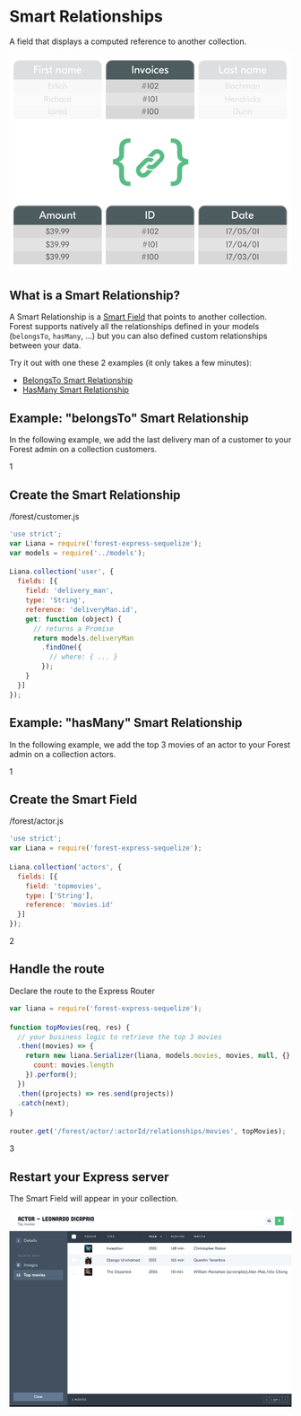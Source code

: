 # Smart Relationships

A field that displays a computed reference to another collection.

<img src="/public/img/smart-relationship-1.png" alt="Smart relationship" class="img--retina">

## What is a Smart Relationship?

A Smart Relationship is a [Smart Field](#smart-fields) that points to another
collection. Forest supports natively all the relationships defined in your
models (`belongsTo`, `hasMany`, …) but you can also defined custom
relationships between your data.

Try it out with one these 2 examples (it only takes a few minutes):

- [BelongsTo Smart Relationship](#example-belongsto-smart-relationship)
- [HasMany Smart Relationship](#example-hasmany-smart-relationship)

## Example: "belongsTo" Smart Relationship

In the following example, we add the last delivery man of a customer to your
Forest admin on a collection customers.

<div class="l-step l-mb l-pt">
  <span class="l-step__number l-step__number--active u-f-l u-hm-r">1</span>
  <div class="u-o-h">
    <h2 class="l-step__title">Create the Smart Relationship</h2>
    <p class="l-step__description">/forest/customer.js</p>
  </div>
</div>

```javascript
'use strict';
var Liana = require('forest-express-sequelize');
var models = require('../models');

Liana.collection('user', {
  fields: [{
    field: 'delivery_man',
    type: 'String',
    reference: 'deliveryMan.id',
    get: function (object) {
      // returns a Promise
      return models.deliveryMan
        .findOne({
          // where: { ... }
        });
    }
  }]
});

```

## Example: "hasMany" Smart Relationship

In the following example, we add the top 3 movies of an actor to your
Forest admin on a collection actors.

<div class="l-step l-mb l-pt">
  <span class="l-step__number l-step__number--active u-f-l u-hm-r">1</span>
  <div class="u-o-h">
    <h2 class="l-step__title">Create the Smart Field</h2>
    <p class="l-step__description">/forest/actor.js</p>
  </div>
</div>

```javascript
'use strict';
var Liana = require('forest-express-sequelize');

Liana.collection('actors', {
  fields: [{
    field: 'topmovies',
    type: ['String'],
    reference: 'movies.id'
  }]
});

```

<div class="l-step l-mb l-pt">
  <span class="l-step__number l-step__number--active u-f-l u-hm-r">2</span>
  <div class="u-o-h">
    <h2 class="l-step__title">Handle the route</h2>
    <p class="l-step__description">Declare the route to the Express Router</p>
  </div>
</div>

```javascript
var liana = require('forest-express-sequelize');

function topMovies(req, res) {
  // your business logic to retrieve the top 3 movies
  .then((movies) => {
    return new liana.Serializer(liana, models.movies, movies, null, {}, {
      count: movies.length
    }).perform();
  })
  .then((projects) => res.send(projects))
  .catch(next);
}

router.get('/forest/actor/:actorId/relationships/movies', topMovies);
```

<div class="l-step l-mb l-pt">
  <span class="l-step__number l-step__number--active u-f-l u-hm-r">3</span>
  <div class="u-o-h">
    <h2 class="l-step__title">Restart your Express server</h2>
    <p class="l-step__description">The Smart Field will appear in your collection.</p>
  </div>
</div>

![SmartField 1](/public/img/smart-field-1.png "smart-field-1")

